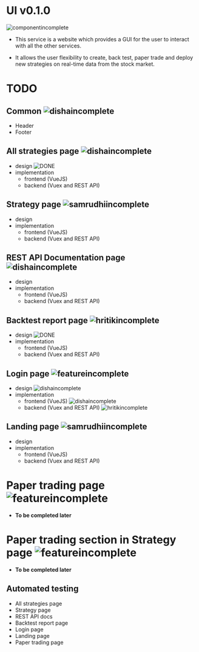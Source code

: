 # UI v0.1.0

![componentincomplete]

- This service is a website which provides a GUI for the user to interact with all the other services.

- It allows the user flexibility to create, back test, paper trade and deploy new strategies on real-time data from the stock market.

# TODO

## Common ![dishaincomplete]
- Header
- Footer

## All strategies page ![dishaincomplete]
- design ![DONE]
- implementation
  - frontend (VueJS)
  - backend (Vuex and REST API)

## Strategy page ![samrudhiincomplete]
- design 
- implementation
  - frontend (VueJS)
  - backend (Vuex and REST API)

## REST API Documentation page ![dishaincomplete]
- design
- implementation
  - frontend (VueJS)
  - backend (Vuex and REST API)

## Backtest report page ![hritikincomplete]
- design ![DONE]
- implementation
  - frontend (VueJS)
  - backend (Vuex and REST API)

## Login page ![featureincomplete]
- design ![dishaincomplete]
- implementation
  - frontend (VueJS) ![dishaincomplete]
  - backend (Vuex and REST API) ![hritikincomplete]

## Landing page ![samrudhiincomplete]
- design 
- implementation
  - frontend (VueJS)
  - backend (Vuex and REST API)

# Paper trading page ![featureincomplete]
- **To be completed later**

# Paper trading section in Strategy page ![featureincomplete]
- **To be completed later**

## Automated testing
- All strategies page
- Strategy page
- REST API docs
- Backtest report page
- Login page
- Landing page
- Paper trading page

[done]: https://img.shields.io/badge/DONE-brightgreen
[incomplete]: https://img.shields.io/badge/INCOMPLETE-red
[varunincomplete]: https://img.shields.io/badge/VARUN-INCOMPLETE-red
[varuncomplete]: https://img.shields.io/badge/VARUN-COMPLETE-brightgreen
[dishaincomplete]: https://img.shields.io/badge/DISHA-INCOMPLETE-red
[dishacomplete]: https://img.shields.io/badge/DISHA-COMPLETE-brightgreen
[samrudhiincomplete]: https://img.shields.io/badge/SAMRUDHI-INCOMPLETE-red
[samrudhicomplete]: https://img.shields.io/badge/SAMRUDHI-COMPLETE-brightgreen
[hritikincomplete]: https://img.shields.io/badge/HRITIK-INCOMPLETE-red
[hritikcomplete]: https://img.shields.io/badge/HRITIK-COMPLETE-brightgreen
[bug]: https://img.shields.io/badge/BUG-red
[bugfixed]: https://img.shields.io/badge/BUG-FIXED-brightgreen
[featureincomplete]: https://img.shields.io/badge/FEATURE-INCOMPLETE-red
[featurecomplete]: https://img.shields.io/badge/FEATURE-COMPLETE-brightgreen
[componentincomplete]: https://img.shields.io/badge/COMPONENT-INCOMPLETE-red
[componentcomplete]: https://img.shields.io/badge/COMPONENT-COMPLETE-brightgreen
[phasecomplete]: https://img.shields.io/badge/PHASE-COMPLETE-brightgreen
[phaseincomplete]: https://img.shields.io/badge/PHASE-INCOMPLETE-red
[meetingincomplete]: https://img.shields.io/badge/MEETING-INCOMPLETE-red
[docincomplete]: https://img.shields.io/badge/DOC-INCOMPLETE-red
[doccomplete]: https://img.shields.io/badge/DOC-COMPLETE-brightgreen
